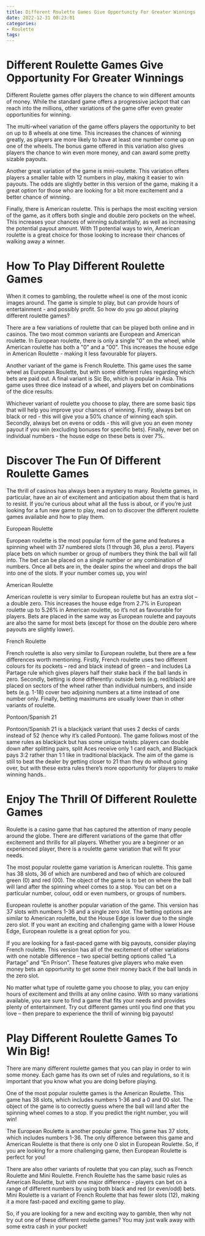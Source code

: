 ```yaml
---
title: Different Roulette Games Give Opportunity For Greater Winnings
date: 2022-12-31 00:23:01
categories:
- Roulette
tags:
---
```



#  Different Roulette Games Give Opportunity For Greater Winnings

Different Roulette games offer players the chance to win different amounts of money. While the standard game offers a progressive jackpot that can reach into the millions, other variations of the game offer even greater opportunities for winning.

The multi-wheel variation of the game offers players the opportunity to bet on up to 8 wheels at one time. This increases the chances of winning greatly, as players are more likely to have at least one number come up on one of the wheels. The bonus game offered in this variation also gives players the chance to win even more money, and can award some pretty sizable payouts.

Another great variation of the game is mini-roulette. This variation offers players a smaller table with 12 numbers in play, making it easier to win payouts. The odds are slightly better in this version of the game, making it a great option for those who are looking for a bit more excitement and a better chance of winning.

Finally, there is American roulette. This is perhaps the most exciting version of the game, as it offers both single and double zero pockets on the wheel. This increases your chances of winning substantially, as well as increasing the potential payout amount. With 11 potential ways to win, American roulette is a great choice for those looking to increase their chances of walking away a winner.

#  How To Play Different Roulette Games

When it comes to gambling, the roulette wheel is one of the most iconic images around. The game is simple to play, but can provide hours of entertainment - and possibly profit. So how do you go about playing different roulette games?

There are a few variations of roulette that can be played both online and in casinos. The two most common variants are European and American roulette. In European roulette, there is only a single "0" on the wheel, while American roulette has both a "0" and a "00". This increases the house edge in American Roulette - making it less favourable for players.

Another variant of the game is French Roulette. This game uses the same wheel as European Roulette, but with some different rules regarding which bets are paid out. A final variant is Sic Bo, which is popular in Asia. This game uses three dice instead of a wheel, and players bet on combinations of the dice results.

Whichever variant of roulette you choose to play, there are some basic tips that will help you improve your chances of winning. Firstly, always bet on black or red - this will give you a 50% chance of winning each spin. Secondly, always bet on evens or odds - this will give you an even money payout if you win (excluding bonuses for specific bets). Finally, never bet on individual numbers - the house edge on these bets is over 7%.

#  Discover The Fun Of Different Roulette Games

The thrill of casinos has always been a mystery to many. Roulette games, in particular, have an air of excitement and anticipation about them that is hard to resist. If you’re curious about what all the fuss is about, or if you’re just looking for a fun new game to play, read on to discover the different roulette games available and how to play them.

European Roulette

European roulette is the most popular form of the game and features a spinning wheel with 37 numbered slots (1 through 36, plus a zero). Players place bets on which number or group of numbers they think the ball will fall into. The bet can be placed on a single number or any combination of numbers. Once all bets are in, the dealer spins the wheel and drops the ball into one of the slots. If your number comes up, you win!

American Roulette

American roulette is very similar to European roulette but has an extra slot – a double zero. This increases the house edge from 2.7% in European roulette up to 5.26% in American roulette, so it’s not as favourable for players. Bets are placed in the same way as European roulette and payouts are also the same for most bets (except for those on the double zero where payouts are slightly lower).

 French Roulette

French roulette is also very similar to European roulette, but there are a few differences worth mentioning. Firstly, French roulette uses two different colours for its pockets – red and black instead of green – and includes La Partage rule which gives players half their stake back if the ball lands in zero. Secondly, betting is done differently: outside bets (e.g. red/black) are placed on sectors of the wheel rather than individual numbers, and inside bets (e.g. 1-18) cover two adjoining numbers at a time instead of one number only. Finally, betting maximums are usually lower than in other variants of roulette.

Pontoon/Spanish 21

Pontoon/Spanish 21 is a blackjack variant that uses 2 decks of cards instead of 52 (hence why it’s called Pontoon). The game follows most of the same rules as blackjack but has some unique twists: players can double down after splitting pairs, split Aces receive only 1 card each, and Blackjack pays 3:2 rather than 1:1 like in traditional blackjack. The aim of the game is still to beat the dealer by getting closer to 21 than they do without going over, but with these extra rules there’s more opportunity for players to make winning hands..

#  Enjoy The Thrill Of Different Roulette Games

 Roulette is a casino game that has captured the attention of many people around the globe. There are different variations of the game that offer excitement and thrills for all players. Whether you are a beginner or an experienced player, there is a roulette game variation that will fit your needs.

The most popular roulette game variation is American roulette. This game has 38 slots, 36 of which are numbered and two of which are coloured green (0) and red (00). The object of the game is to bet on where the ball will land after the spinning wheel comes to a stop. You can bet on a particular number, colour, odd or even numbers, or groups of numbers.

European roulette is another popular variation of the game. This version has 37 slots with numbers 1-36 and a single zero slot. The betting options are similar to American roulette, but the House Edge is lower due to the single zero slot. If you want an exciting and challenging game with a lower House Edge, European roulette is a great option for you.

If you are looking for a fast-paced game with big payouts, consider playing French roulette. This version has all of the excitement of other variations with one notable difference – two special betting options called “La Partage” and “En Prison”. These features give players who make even money bets an opportunity to get some their money back if the ball lands in the zero slot.

No matter what type of roulette game you choose to play, you can enjoy hours of excitement and thrills at any online casino. With so many variations available, you are sure to find a game that fits your needs and provides plenty of entertainment. Try out different games until you find one that you love – then prepare to experience the thrill of winning big payouts!

#  Play Different Roulette Games To Win Big!

There are many different roulette games that you can play in order to win some money. Each game has its own set of rules and regulations, so it is important that you know what you are doing before playing.

One of the most popular roulette games is the American Roulette. This game has 38 slots, which includes numbers 1-36 and a 0 and 00 slot. The object of the game is to correctly guess where the ball will land after the spinning wheel comes to a stop. If you predict the right number, you will win!

The European Roulette is another popular game. This game has 37 slots, which includes numbers 1-36. The only difference between this game and American Roulette is that there is only one 0 slot in European Roulette. So, if you are looking for a more challenging game, then European Roulette is perfect for you!

There are also other variants of roulette that you can play, such as French Roulette and Mini Roulette. French Roulette has the same basic rules as American Roulette, but with one major difference - players can bet on a range of different numbers by using both black and red (or even/odd) bets. Mini Roulette is a variant of French Roulette that has fewer slots (12), making it a more fast-paced and exciting game to play.

So, if you are looking for a new and exciting way to gamble, then why not try out one of these different roulette games? You may just walk away with some extra cash in your pocket!